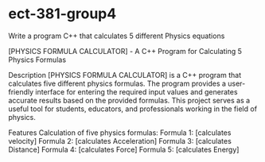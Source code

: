 # ect-381-group4
Write a program C++ that calculates 5 different Physics equations

[PHYSICS FORMULA CALCULATOR] - A C++ Program for Calculating  5 Physics Formulas

Description
[PHYSICS FORMULA CALCULATOR] is a C++ program that calculates five different physics formulas. The program provides a user-friendly interface for entering the required input values and generates accurate results based on the provided formulas. This project serves as a useful tool for students, educators, and professionals working in the field of physics.

Features
Calculation of five physics formulas:
Formula 1: [calculates velocity]
Formula 2: [calculates Acceleration]
Formula 3: [calculates Distance]
Formula 4: [calculates Force]
Formula 5: [calculates Energy]
